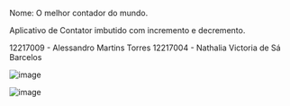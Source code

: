 Nome: O melhor contador do mundo.

Aplicativo de Contator imbutido com incremento e decremento.

12217009 - Alessandro Martins Torres
12217004 - Nathalia Victoria de Sá Barcelos

![image](https://github.com/AlleexMartinsT/projetoflutter/assets/104801628/1e33f65b-d10d-4d4e-a333-b3ce12e23c43)

![image](https://github.com/AlleexMartinsT/projetoflutter/assets/104801628/9f4ed790-5ef6-4242-b838-9a0ccbf67910)




